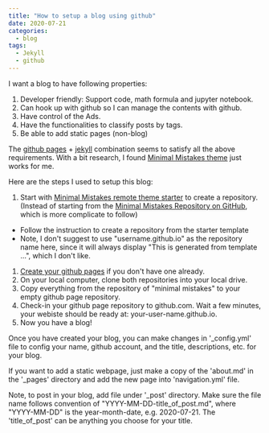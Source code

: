 ```yaml
---
title: "How to setup a blog using github"
date: 2020-07-21
categories:
  - blog
tags:
  - Jekyll
  - github
---
```


I want a blog to have following properties:
1. Developer friendly: Support code, math formula and jupyter notebook.
1. Can hook up with github so I can manage the contents with github.
1. Have control of the Ads.
1. Have the functionalities to classify posts by tags.
1. Be able to add static pages (non-blog)

The [github pages][github-pages] + [jekyll][jekyll] combination seems to satisfy all the above requirements. With a bit research, I found [Minimal Mistakes theme][mmistakes] just works for me.

Here are the steps I used to setup this blog:
1. Start with [Minimal Mistakes remote theme starter][mmistakes-starter] to create a repository. (Instead of starting from the [Minimal Mistakes Repository on GitHub][mmistakes], which is more complicate to follow)
  * Follow the instruction to create a repository from the starter template
  * Note, I don't suggest to use "username.github.io" as the repository name here, since it will always display "This is generated from template ...", which I don't like.
1. [Create your github pages][github-page-create] if you don't have one already.
1. On your local computer, clone both repositories into your local drive.
1. Copy everything from the repository of "minimal mistakes" to your empty github page repository.
1. Check-in your github page repository to github.com. Wait a few minutes, your webiste should be ready at: your-user-name.github.io.
1. Now you have a blog!

Once you have created your blog, you can make changes in '_config.yml' file to config your name, github account, and the title, descriptions, etc. for your blog.

If you want to add a static webpage, just make a copy of the 'about.md' in the '_pages' directory and add the new page into 'navigation.yml' file.

Note, to post in your blog, add file under '_post' directory. Make sure the file name follows convention of "YYYY-MM-DD-title_of_post.md", where "YYYY-MM-DD" is the year-month-date, e.g. 2020-07-21. The 'title_of_post' can be anything you choose for your title. 

[github-pages]: https://pages.github.com/
[jekyll]: https://jekyllrb.com/
[mmistakes]: https://github.com/mmistakes/minimal-mistakes
[mmistakes-starter]: https://github.com/mmistakes/mm-github-pages-starter/generate
[github-page-create]: https://guides.github.com/features/pages/
